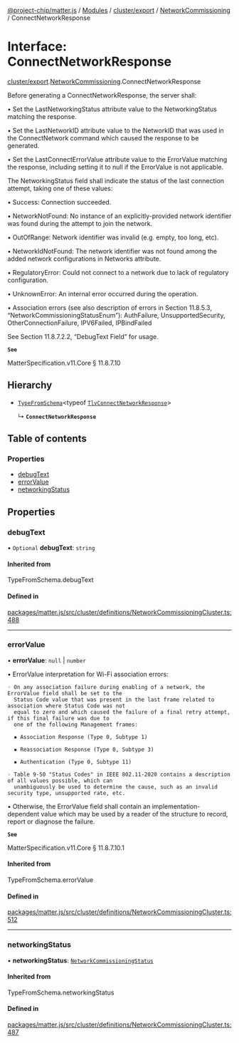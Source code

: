 [@project-chip/matter.js](../README.md) / [Modules](../modules.md) / [cluster/export](../modules/cluster_export.md) / [NetworkCommissioning](../modules/cluster_export.NetworkCommissioning.md) / ConnectNetworkResponse

# Interface: ConnectNetworkResponse

[cluster/export](../modules/cluster_export.md).[NetworkCommissioning](../modules/cluster_export.NetworkCommissioning.md).ConnectNetworkResponse

Before generating a ConnectNetworkResponse, the server shall:

  • Set the LastNetworkingStatus attribute value to the NetworkingStatus matching the response.

  • Set the LastNetworkID attribute value to the NetworkID that was used in the ConnectNetwork command which
    caused the response to be generated.

  • Set the LastConnectErrorValue attribute value to the ErrorValue matching the response, including setting it
    to null if the ErrorValue is not applicable.

The NetworkingStatus field shall indicate the status of the last connection attempt, taking one of these values:

  • Success: Connection succeeded.

  • NetworkNotFound: No instance of an explicitly-provided network identifier was found during the attempt to
    join the network.

  • OutOfRange: Network identifier was invalid (e.g. empty, too long, etc).

  • NetworkIdNotFound: The network identifier was not found among the added network configurations in Networks
    attribute.

  • RegulatoryError: Could not connect to a network due to lack of regulatory configuration.

  • UnknownError: An internal error occurred during the operation.

  • Association errors (see also description of errors in Section 11.8.5.3, “NetworkCommissioningStatusEnum”):
    AuthFailure, UnsupportedSecurity, OtherConnectionFailure, IPV6Failed, IPBindFailed

See Section 11.8.7.2.2, “DebugText Field” for usage.

**`See`**

MatterSpecification.v11.Core § 11.8.7.10

## Hierarchy

- [`TypeFromSchema`](../modules/tlv_export.md#typefromschema)\<typeof [`TlvConnectNetworkResponse`](../modules/cluster_export.NetworkCommissioning.md#tlvconnectnetworkresponse)\>

  ↳ **`ConnectNetworkResponse`**

## Table of contents

### Properties

- [debugText](cluster_export.NetworkCommissioning.ConnectNetworkResponse.md#debugtext)
- [errorValue](cluster_export.NetworkCommissioning.ConnectNetworkResponse.md#errorvalue)
- [networkingStatus](cluster_export.NetworkCommissioning.ConnectNetworkResponse.md#networkingstatus)

## Properties

### debugText

• `Optional` **debugText**: `string`

#### Inherited from

TypeFromSchema.debugText

#### Defined in

[packages/matter.js/src/cluster/definitions/NetworkCommissioningCluster.ts:488](https://github.com/project-chip/matter.js/blob/c0d55745d5279e16fdfaa7d2c564daa31e19c627/packages/matter.js/src/cluster/definitions/NetworkCommissioningCluster.ts#L488)

___

### errorValue

• **errorValue**: ``null`` \| `number`

• ErrorValue interpretation for Wi-Fi association errors:

    ◦ On any association failure during enabling of a network, the ErrorValue field shall be set to the
      Status Code value that was present in the last frame related to association where Status Code was not
      equal to zero and which caused the failure of a final retry attempt, if this final failure was due to
      one of the following Management frames:

      ▪ Association Response (Type 0, Subtype 1)

      ▪ Reassociation Response (Type 0, Subtype 3)

      ▪ Authentication (Type 0, Subtype 11)

    ◦ Table 9-50 "Status Codes" in IEEE 802.11-2020 contains a description of all values possible, which can
      unambiguously be used to determine the cause, such as an invalid security type, unsupported rate, etc.

  • Otherwise, the ErrorValue field shall contain an implementation-dependent value which may be used by a
    reader of the structure to record, report or diagnose the failure.

**`See`**

MatterSpecification.v11.Core § 11.8.7.10.1

#### Inherited from

TypeFromSchema.errorValue

#### Defined in

[packages/matter.js/src/cluster/definitions/NetworkCommissioningCluster.ts:512](https://github.com/project-chip/matter.js/blob/c0d55745d5279e16fdfaa7d2c564daa31e19c627/packages/matter.js/src/cluster/definitions/NetworkCommissioningCluster.ts#L512)

___

### networkingStatus

• **networkingStatus**: [`NetworkCommissioningStatus`](../enums/cluster_export.NetworkCommissioning.NetworkCommissioningStatus.md)

#### Inherited from

TypeFromSchema.networkingStatus

#### Defined in

[packages/matter.js/src/cluster/definitions/NetworkCommissioningCluster.ts:487](https://github.com/project-chip/matter.js/blob/c0d55745d5279e16fdfaa7d2c564daa31e19c627/packages/matter.js/src/cluster/definitions/NetworkCommissioningCluster.ts#L487)
